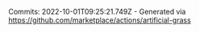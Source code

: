 Commits: 2022-10-01T09:25:21.749Z - Generated via https://github.com/marketplace/actions/artificial-grass
<br>
